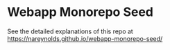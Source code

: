 # Webapp Monorepo Seed 

See the detailed explanations of this repo at https://nareynolds.github.io/webapp-monorepo-seed/